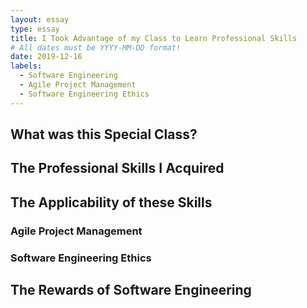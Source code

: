 ```yaml
---
layout: essay
type: essay
title: I Took Advantage of my Class to Learn Professional Skills 
# All dates must be YYYY-MM-DD format!
date: 2019-12-16
labels:
  - Software Engineering
  - Agile Project Management
  - Software Engineering Ethics
---
```


## What was this Special Class?

## The Professional Skills I Acquired

## The Applicability of these Skills

### Agile Project Management

### Software Engineering Ethics

## The Rewards of Software Engineering
 